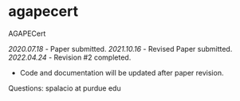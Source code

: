 # agapecert
AGAPECert

*2020.07.18* - Paper submitted.
*2021.10.16* - Revised Paper submitted.
*2022.04.24* - Revision #2 completed.

* Code and documentation will be updated after paper revision.

Questions: spalacio at purdue edu

